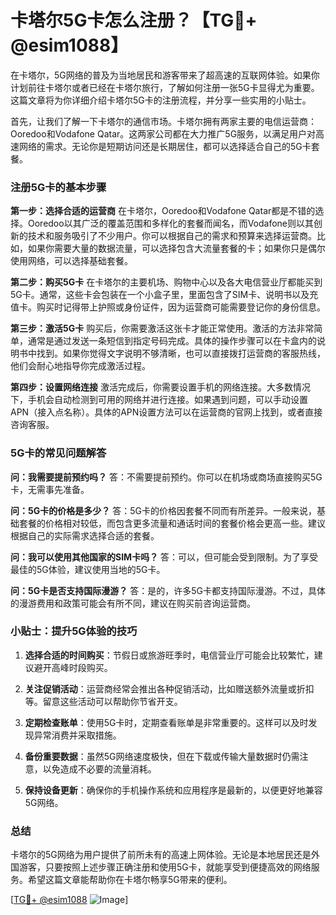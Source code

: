 # 卡塔尔5G卡怎么注册？【TG💪+ @esim1088】

在卡塔尔，5G网络的普及为当地居民和游客带来了超高速的互联网体验。如果你计划前往卡塔尔或者已经在卡塔尔旅行，了解如何注册一张5G卡显得尤为重要。这篇文章将为你详细介绍卡塔尔5G卡的注册流程，并分享一些实用的小贴士。

首先，让我们了解一下卡塔尔的通信市场。卡塔尔拥有两家主要的电信运营商：Ooredoo和Vodafone Qatar。这两家公司都在大力推广5G服务，以满足用户对高速网络的需求。无论你是短期访问还是长期居住，都可以选择适合自己的5G卡套餐。

### 注册5G卡的基本步骤

**第一步：选择合适的运营商**
在卡塔尔，Ooredoo和Vodafone Qatar都是不错的选择。Ooredoo以其广泛的覆盖范围和多样化的套餐而闻名，而Vodafone则以其创新的技术和服务吸引了不少用户。你可以根据自己的需求和预算来选择运营商。比如，如果你需要大量的数据流量，可以选择包含大流量套餐的卡；如果你只是偶尔使用网络，可以选择基础套餐。

**第二步：购买5G卡**
在卡塔尔的主要机场、购物中心以及各大电信营业厅都能买到5G卡。通常，这些卡会包装在一个小盒子里，里面包含了SIM卡、说明书以及充值卡。购买时记得带上护照或身份证件，因为运营商可能需要登记你的身份信息。

**第三步：激活5G卡**
购买后，你需要激活这张卡才能正常使用。激活的方法非常简单，通常是通过发送一条短信到指定号码完成。具体的操作步骤可以在卡盒内的说明书中找到。如果你觉得文字说明不够清晰，也可以直接拨打运营商的客服热线，他们会耐心地指导你完成激活过程。

**第四步：设置网络连接**
激活完成后，你需要设置手机的网络连接。大多数情况下，手机会自动检测到可用的网络并进行连接。如果遇到问题，可以手动设置APN（接入点名称）。具体的APN设置方法可以在运营商的官网上找到，或者直接咨询客服。

### 5G卡的常见问题解答

**问：我需要提前预约吗？**
答：不需要提前预约。你可以在机场或商场直接购买5G卡，无需事先准备。

**问：5G卡的价格是多少？**
答：5G卡的价格因套餐不同而有所差异。一般来说，基础套餐的价格相对较低，而包含更多流量和通话时间的套餐价格会更高一些。建议根据自己的实际需求选择合适的套餐。

**问：我可以使用其他国家的SIM卡吗？**
答：可以，但可能会受到限制。为了享受最佳的5G体验，建议使用当地的5G卡。

**问：5G卡是否支持国际漫游？**
答：是的，许多5G卡都支持国际漫游。不过，具体的漫游费用和政策可能会有所不同，建议在购买前咨询运营商。

### 小贴士：提升5G体验的技巧

1. **选择合适的时间购买**：节假日或旅游旺季时，电信营业厅可能会比较繁忙，建议避开高峰时段购买。
   
2. **关注促销活动**：运营商经常会推出各种促销活动，比如赠送额外流量或折扣等。留意这些活动可以帮助你节省开支。

3. **定期检查账单**：使用5G卡时，定期查看账单是非常重要的。这样可以及时发现异常消费并采取措施。

4. **备份重要数据**：虽然5G网络速度极快，但在下载或传输大量数据时仍需注意，以免造成不必要的流量消耗。

5. **保持设备更新**：确保你的手机操作系统和应用程序是最新的，以便更好地兼容5G网络。

### 总结

卡塔尔的5G网络为用户提供了前所未有的高速上网体验。无论是本地居民还是外国游客，只要按照上述步骤正确注册和使用5G卡，就能享受到便捷高效的网络服务。希望这篇文章能帮助你在卡塔尔畅享5G带来的便利。

[[TG💪+ @esim1088](https://t.me/s/esim1088) ![Image](https://i.postimg.cc/4NQfJmqS/Snipaste-2025-05-13-00-14-12.png)]